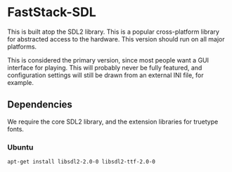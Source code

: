 # FastStack-SDL

This is built atop the SDL2 library. This is a popular cross-platform library
for abstracted access to the hardware. This version should run on all major
platforms.

This is considered the primary version, since most people want a GUI interface
for playing. This will probably never be fully featured, and configuration settings
will still be drawn from an external INI file, for example.

## Dependencies

We require the core SDL2 library, and the extension libraries for truetype fonts.

### Ubuntu
```
apt-get install libsdl2-2.0-0 libsdl2-ttf-2.0-0
```
